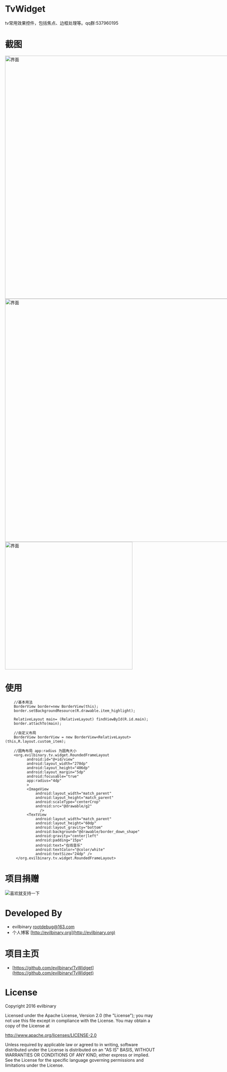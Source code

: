# TvWidget

tv常用效果控件，包括焦点、边框处理等。qq群:537960195


# 截图

<img src="https://github.com/evilbinary/TvWidget/raw/master/data/device-shot1.png" alt="界面" style="max-width:800px;" width="800px" />

<img src="https://github.com/evilbinary/TvWidget/raw/master/data/device-shot2.png" alt="界面" style="max-width:800px;" width="800px" />

<img src="https://github.com/evilbinary/TvWidget/raw/master/data/demo1.gif" alt="界面" style="max-width:800px;" width="420px" />

# 使用

		//基本用法
		BorderView border=new BorderView(this);
        border.setBackgroundResource(R.drawable.item_highlight);

        RelativeLayout main= (RelativeLayout) findViewById(R.id.main);
        border.attachTo(main);
        
        //自定义布局        
        BorderView borderView = new BorderView<RelativeLayout>(this,R.layout.custom_item);

        //圆角布局 app:radius 为圆角大小
        <org.evilbinary.tv.widget.RoundedFrameLayout
              android:id="@+id/view"
              android:layout_width="270dp"
              android:layout_height="406dp"
              android:layout_margin="5dp"
              android:focusable="true"
              app:radius="4dp"
              >
              <ImageView
                  android:layout_width="match_parent"
                  android:layout_height="match_parent"
                  android:scaleType="centerCrop"
                  android:src="@drawable/g2"
                    />
              <TextView
                  android:layout_width="match_parent"
                  android:layout_height="60dp"
                  android:layout_gravity="bottom"
                  android:background="@drawable/border_down_shape"
                  android:gravity="center|left"
                  android:padding="15px"
                  android:text="在线音乐"
                  android:textColor="@color/white"
                  android:textSize="24dp" />
         </org.evilbinary.tv.widget.RoundedFrameLayout>
        
# 项目捐赠

![喜欢就支持一下](https://github.com/evilbinary/myblog/raw/master/data/s.png)
# Developed By


* evilbinary <rootdebug@163.com> 
* 个人博客 [http://evilbinary.org](http://evilbinary.org)

# 项目主页
* [https://github.com/evilbinary/TvWidget](https://github.com/evilbinary/TvWidget)

# License

Copyright 2016 evilbinary

Licensed under the Apache License, Version 2.0 (the "License");
you may not use this file except in compliance with the License.
You may obtain a copy of the License at

   http://www.apache.org/licenses/LICENSE-2.0

Unless required by applicable law or agreed to in writing, software
distributed under the License is distributed on an "AS IS" BASIS,
WITHOUT WARRANTIES OR CONDITIONS OF ANY KIND, either express or implied.
See the License for the specific language governing permissions and
limitations under the License.
